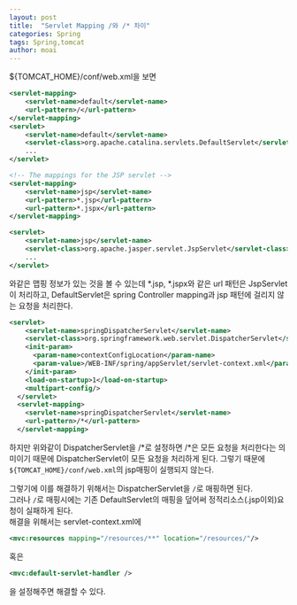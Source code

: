 ```yaml
---
layout: post
title:  "Servlet Mapping /와 /* 차이"
categories: Spring
tags: Spring,tomcat
author: moai
---
```

${TOMCAT_HOME}/conf/web.xml을 보면
```xml
<servlet-mapping>
    <servlet-name>default</servlet-name>
    <url-pattern>/</url-pattern>
</servlet-mapping>
<servlet>
	<servlet-name>default</servlet-name>
	<servlet-class>org.apache.catalina.servlets.DefaultServlet</servlet-class>
	...
</servlet>

<!-- The mappings for the JSP servlet -->
<servlet-mapping>
    <servlet-name>jsp</servlet-name>
    <url-pattern>*.jsp</url-pattern>
    <url-pattern>*.jspx</url-pattern>
</servlet-mapping>

<servlet>
	<servlet-name>jsp</servlet-name>
	<servlet-class>org.apache.jasper.servlet.JspServlet</servlet-class>
	...
</servlet>
```




와같은 맵핑 정보가 있는 것을 볼 수 있는데 *.jsp, *.jspx와 같은 url 패턴은
JspServlet이 처리하고, DefaultServlet은 spring Controller mapping과 jsp 패턴에
걸리지 않는 요청을 처리한다.

```xml
<servlet>
    <servlet-name>springDispatcherServlet</servlet-name>
    <servlet-class>org.springframework.web.servlet.DispatcherServlet</servlet-class>
    <init-param>
      <param-name>contextConfigLocation</param-name>
      <param-value>/WEB-INF/spring/appServlet/servlet-context.xml</param-value>
    </init-param>
    <load-on-startup>1</load-on-startup>
    <multipart-config/>
  </servlet>
  <servlet-mapping>
    <servlet-name>springDispatcherServlet</servlet-name>
    <url-pattern>/*</url-pattern>
  </servlet-mapping>
```
하지만 위와같이 DispatcherServlet을 /*로 설정하면 /*은 모든 요청을 처리한다는 의미이기 때문에
DispatcherServlet이 모든 요청을 처리하게 된다. 그렇기 때문에 `${TOMCAT_HOME}/conf/web.xml`의 jsp매핑이 실행되지 않는다.
  
그렇기에 이를 해결하기 위해서는 DispatcherServlet을  `/`로 매핑하면 된다.  
그러나 `/`로 매핑시에는 기존 DefaultServlet의 매핑을 덮어써 정적리소스(.jsp이외)요청이 실패하게 된다.  
해결을 위해서는 servlet-context.xml에 
```xml
<mvc:resources mapping="/resources/**" location="/resources/"/>
```
혹은
```xml
<mvc:default-servlet-handler />
```
을 설정해주면 해결할 수 있다.



                                             
                                             
